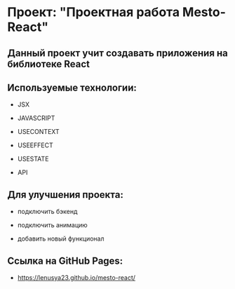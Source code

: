 # Проект: "Проектная работа Mesto-React"

## Данный проект учит создавать приложения на библиотеке React

## Используемые технологии:

- JSX

- JAVASCRIPT

- USECONTEXT

- USEEFFECT

- USESTATE

- API

## Для улучшения проекта:

- подключить бэкенд

- подключить анимацию

- добавить новый функционал

## Ссылка на GitHub Pages:

- https://lenusya23.github.io/mesto-react/
